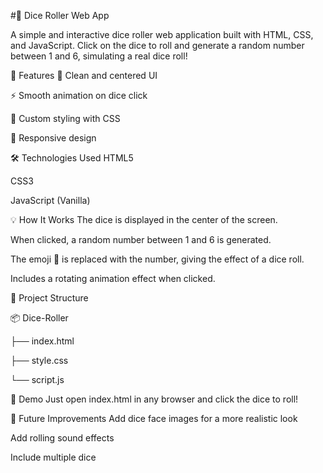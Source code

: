 #🎲 Dice Roller Web App

A simple and interactive dice roller web application built with HTML, CSS, and JavaScript. Click on the dice to roll and generate a random number between 1 and 6, simulating a real dice roll!

🚀 Features
🎲 Clean and centered UI

⚡ Smooth animation on dice click

🎨 Custom styling with CSS

📱 Responsive design

🛠 Technologies Used
HTML5

CSS3

JavaScript (Vanilla)

💡 How It Works
The dice is displayed in the center of the screen.

When clicked, a random number between 1 and 6 is generated.

The emoji 🎲 is replaced with the number, giving the effect of a dice roll.

Includes a rotating animation effect when clicked.

📁 Project Structure

📦 Dice-Roller

├── index.html

├── style.css

└── script.js

🎯 Demo
Just open index.html in any browser and click the dice to roll!

📌 Future Improvements
Add dice face images for a more realistic look

Add rolling sound effects

Include multiple dice
